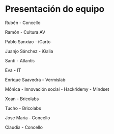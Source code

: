 # Presentación do equipo
Rubén - Concello

Ramón - Cultura AV

Pablo Sanxiao - iCarto

Juanjo Sánchez - iGalia

Santi - Atlantis

Eva - IT

Enrique Saavedra - Vermislab

Mónica - Innovación social - Hack4demy - Mindset

Xoan - Bricolabs

Tucho - Bricolabs

Jose María - Concello

Claudia - Concello